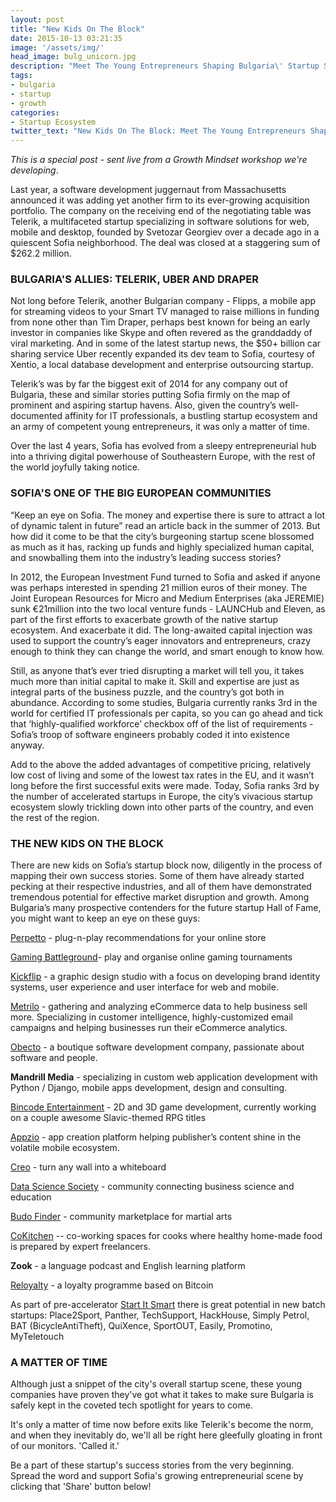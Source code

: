 ```yaml
---
layout: post
title: "New Kids On The Block"
date: 2015-10-13 03:21:35
image: '/assets/img/'
head_image: bulg_unicorn.jpg
description: "Meet The Young Entrepreneurs Shaping Bulgaria\' Startup Scene"
tags:
- bulgaria
- startup
- growth
categories:
- Startup Ecosystem
twitter_text: "New Kids On The Block: Meet The Young Entrepreneurs Shaping Bulgaria\' Startup Scene"
---
```


_This is a special post - sent live from a Growth Mindset workshop we're developing_.

Last year, a software development juggernaut from Massachusetts announced it was adding yet another firm to its ever-growing acquisition portfolio. The company on the receiving end of the negotiating table was Telerik, a multifaceted startup specializing in software solutions for web, mobile and desktop, founded by Svetozar Georgiev over a decade ago in a quiescent Sofia neighborhood. The deal was closed at a staggering sum of $262.2 million.

### BULGARIA'S ALLIES: TELERIK, UBER AND DRAPER

Not long before Telerik, another Bulgarian company - Flipps, a mobile app for streaming videos to your Smart TV managed to raise millions in funding from none other than Tim Draper, perhaps best known for being an early investor in companies like Skype and often revered as the granddaddy of viral marketing. And in some of the latest startup news, the $50+ billion car sharing service Uber recently expanded its dev team to Sofia, courtesy of Xentio, a local database development and enterprise outsourcing startup.

Telerik’s was by far the biggest exit of 2014 for any company out of Bulgaria, these and similar stories putting Sofia firmly on the map of prominent and aspiring startup havens. Also, given the country’s well-documented affinity for IT professionals, a bustling startup ecosystem and an army of competent young entrepreneurs, it was only a matter of time.

Over the last 4 years, Sofia has evolved from a sleepy entrepreneurial hub into a thriving digital powerhouse of Southeastern Europe, with the rest of the world joyfully taking notice.

### SOFIA'S ONE OF THE BIG EUROPEAN COMMUNITIES

“Keep an eye on Sofia. The money and expertise there is sure to attract a lot of dynamic talent in future” read an article back in the summer of 2013. But how did it come to be that the city’s burgeoning startup scene blossomed as much as it has, racking up funds and highly specialized human capital, and snowballing them into the industry’s leading success stories?

In 2012, the European Investment Fund turned to Sofia and asked if anyone was perhaps interested in spending 21 million euros of their money. The Joint European Resources for Micro and Medium Enterprises (aka JEREMIE) sunk €21million into the two local venture funds - LAUNCHub and Eleven, as part of the first efforts to exacerbate growth of the native startup ecosystem. And exacerbate it did. The long-awaited capital injection was used to support the country’s eager innovators and entrepreneurs, crazy enough to think they can change the world, and smart enough to know how.

Still, as anyone that’s ever tried disrupting a market will tell you, it takes much more than initial capital to make it. Skill and expertise are just as integral parts of the business puzzle, and the country’s got both in abundance. According to some studies, Bulgaria currently ranks 3rd in the world for certified IT professionals per capita, so you can go ahead and tick that ‘highly-qualified workforce’ checkbox off of the list of requirements - Sofia’s troop of software engineers probably coded it into existence anyway.

Add to the above the added advantages of competitive pricing, relatively low cost of living and some of the lowest tax rates in the EU, and it wasn’t long before the first successful exits were made. Today, Sofia ranks 3rd by the number of accelerated startups in Europe, the city’s vivacious startup ecosystem slowly trickling down into other parts of the country, and even the rest of the region.

### THE NEW KIDS ON THE BLOCK

There are new kids on Sofia’s startup block now, diligently in the process of mapping their own success stories. Some of them have already started pecking at their respective industries, and all of them have demonstrated tremendous potential for effective market disruption and growth. Among Bulgaria’s many prospective contenders for the future startup Hall of Fame, you might want to keep an eye on these guys:

[Perpetto](http://www.perpetto.com/) - plug-n-play recommendations for your online store

[Gaming Battleground](http://gamingbatteground.com/)- play and organise online gaming tournaments

[Kickflip](http://kickflip.digital/) - a graphic design studio with a focus on developing brand identity systems, user experience and user interface for web and mobile.

[Metrilo](https://www.metrilo.com/) - gathering and analyzing eCommerce data to help business sell more. Specializing in customer intelligence, highly-customized email campaigns and helping businesses run their eCommerce analytics.

[Obecto](http://obecto.com/) - a boutique software development company, passionate about software and people.

**Mandrill Media** - specializing in custom web application development with Python / Django, mobile apps development, design and consulting.

[Bincode Entertainment](http://bincode-entertainment.com/) - 2D and 3D game development, currently working on a couple awesome Slavic-themed RPG titles

[Appzio](http://appzio.com/) - app creation platform helping publisher’s content shine in the volatile mobile ecosystem.

[Creo](http://www.escreo.com/) - turn any wall into a whiteboard

[Data Science Society](http://datasciencesociety.net/) - community connecting business science and education

[Budo Finder](http://budofinder.com/) - community marketplace for martial arts

[CoKitchen](http://cokitchen.bg/) -- co-working spaces for cooks where healthy home-made food is prepared by expert freelancers.

**Zook** - a language podcast and English learning platform

[Reloyalty](http://reloyalty.com/) - a loyalty programme based on Bitcoin

As part of pre-accelerator [Start It Smart](http://pre.startitsmart.com/) there is great potential in new batch startups: Place2Sport, Panther, TechSupport, HackHouse, Simply Petrol, BAT (BicycleAntiTheft), QuiXence, SportOUT, Easily, Promotino, MyTeletouch

### A MATTER OF TIME
Although just a snippet of the city's overall startup scene, these young companies have proven they've got what it takes to make sure Bulgaria is safely kept in the coveted tech spotlight for years to come.

It's only a matter of time now before exits like Telerik's become the norm, and when they inevitably do, we'll all be right here gleefully gloating in front of our monitors. 'Called it.'

Be a part of these startup's success stories from the very beginning. Spread the word and support Sofia's growing entrepreneurial scene by clicking that 'Share' button below!